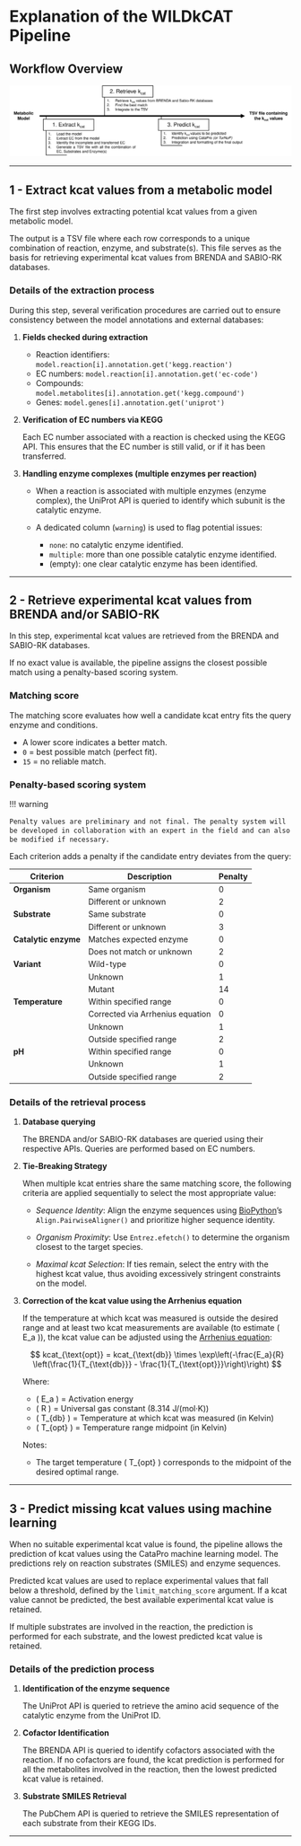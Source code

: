 # Explanation of the WILDkCAT Pipeline

## Workflow Overview

![WILDkCAT Workflow](workflow.svg)

---

## 1 - Extract kcat values from a metabolic model

The first step involves extracting potential kcat values from a given metabolic model. 

The output is a TSV file where each row corresponds to a unique combination of reaction, enzyme, and substrate(s). This file serves as the basis for retrieving experimental kcat values from BRENDA and SABIO-RK databases.

### Details of the extraction process

During this step, several verification procedures are carried out to ensure consistency between the model annotations and external databases:

1. **Fields checked during extraction**

    * Reaction identifiers: `model.reaction[i].annotation.get('kegg.reaction')`
    * EC numbers: `model.reaction[i].annotation.get('ec-code')`
    * Compounds: `model.metabolites[i].annotation.get('kegg.compound')`
    * Genes: `model.genes[i].annotation.get('uniprot')`

2. **Verification of EC numbers via KEGG**

    Each EC number associated with a reaction is checked using the KEGG API. This ensures that the EC number is still valid, or if it has been transferred. 

3. **Handling enzyme complexes (multiple enzymes per reaction)**

    * When a reaction is associated with multiple enzymes (enzyme complex), the UniProt API is queried to identify which subunit is the catalytic enzyme.

    * A dedicated column (`warning`) is used to flag potential issues:
        - `none`: no catalytic enzyme identified.
        - `multiple`: more than one possible catalytic enzyme identified.
        - (empty): one clear catalytic enzyme has been identified.

---

## 2 - Retrieve experimental kcat values from BRENDA and/or SABIO-RK

In this step, experimental kcat values are retrieved from the BRENDA and SABIO-RK databases.

If no exact value is available, the pipeline assigns the closest possible match using a penalty-based scoring system.

### Matching score

The matching score evaluates how well a candidate kcat entry fits the query enzyme and conditions.

* A lower score indicates a better match.
* `0` = best possible match (perfect fit).
* `15` = no reliable match.

### Penalty-based scoring system 

!!! warning 

    Penalty values are preliminary and not final. The penalty system will be developed in collaboration with an expert in the field and can also be modified if necessary.

Each criterion adds a penalty if the candidate entry deviates from the query:

| Criterion            | Description                                           | Penalty |
|----------------------|-------------------------------------------------------|---------|
| **Organism**         | Same organism                                         | 0       |
|                      | Different or unknown                                  | 2       |
| **Substrate**        | Same substrate                                        | 0       |
|                      | Different or unknown                                  | 3       |
| **Catalytic enzyme** | Matches expected enzyme                               | 0       |
|                      | Does not match or unknown                             | 2       |
| **Variant**          | Wild-type                                             | 0       |
|                      | Unknown                                               | 1       |
|                      | Mutant                                                | 14      |
| **Temperature**      | Within specified range                                | 0       |
|                      | Corrected via Arrhenius equation                      | 0       |
|                      | Unknown                                               | 1       |
|                      | Outside specified range                               | 2       |
| **pH**               | Within specified range                                | 0       |
|                      | Unknown                                               | 1       |
|                      | Outside specified range                               | 2       |
    
### Details of the retrieval process

1. **Database querying**

    The BRENDA and/or SABIO-RK databases are queried using their respective APIs. Queries are performed based on EC numbers.

2. **Tie-Breaking Strategy**

    When multiple kcat entries share the same matching score, the following criteria are applied sequentially to select the most appropriate value:

    * *Sequence Identity*: Align the enzyme sequences using [BioPython](https://biopython.org)’s `Align.PairwiseAligner()` and prioritize higher sequence identity.
    
    * *Organism Proximity*: Use `Entrez.efetch()` to determine the organism closest to the target species.

    * *Maximal kcat Selection*: If ties remain, select the entry with the highest kcat value, thus avoiding excessively stringent constraints on the model.

3. **Correction of the kcat value using the Arrhenius equation**

    If the temperature at which kcat was measured is outside the desired range and at least two kcat measurements are available (to estimate \( E_a \)), the kcat value can be adjusted using the [Arrhenius equation](https://en.wikipedia.org/wiki/Arrhenius_equation):

    $$
    kcat_{\text{opt}} = kcat_{\text{db}} \times \exp\left(-\frac{E_a}{R} \left(\frac{1}{T_{\text{db}}} - \frac{1}{T_{\text{opt}}}\right)\right)
    $$

    Where:

    - \( E_a \) = Activation energy
    - \( R \) = Universal gas constant (8.314 J/(mol·K))
    - \( T_{db} \) = Temperature at which kcat was measured (in Kelvin)
    - \( T_{opt} \) = Temperature range midpoint (in Kelvin)

    Notes: 

    *  The target temperature \( T_{opt} \) corresponds to the midpoint of the desired optimal range.

---

## 3 - Predict missing kcat values using machine learning

When no suitable experimental kcat value is found, the pipeline allows the prediction of kcat values using the CataPro machine learning model.
The predictions rely on reaction substrates (SMILES) and enzyme sequences. 

Predicted kcat values are used to replace experimental values that fall below a threshold, defined by the `limit_matching_score` argument.
If a kcat value cannot be predicted, the best available experimental kcat value is retained.

If multiple substrates are involved in the reaction, the prediction is performed for each substrate, and the lowest predicted kcat value is retained.

### Details of the prediction process

1. **Identification of the enzyme sequence**

    The UniProt API is queried to retrieve the amino acid sequence of the catalytic enzyme from the UniProt ID.

2. **Cofactor Identification**

    The BRENDA API is queried to identify cofactors associated with the reaction. If no cofactors are found, the kcat prediction is performed for all the metabolites involved in the reaction, then the lowest predicted kcat value is retained.

3. **Substrate SMILES Retrieval**

    The PubChem API is queried to retrieve the SMILES representation of each substrate from their KEGG IDs.

---